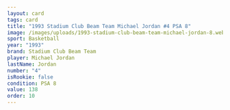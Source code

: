 ```yaml
---
layout: card
tags: card
title: "1993 Stadium Club Beam Team Michael Jordan #4 PSA 8"
image: /images/uploads/1993-stadium-club-beam-team-michael-jordan-8.webp
sport: Basketball
year: "1993"
brand: Stadium Club Beam Team
player: Michael Jordan
lastName: Jordan
number: "4"
isRookie: false
condition: PSA 8
value: 138
order: 10
---
```

